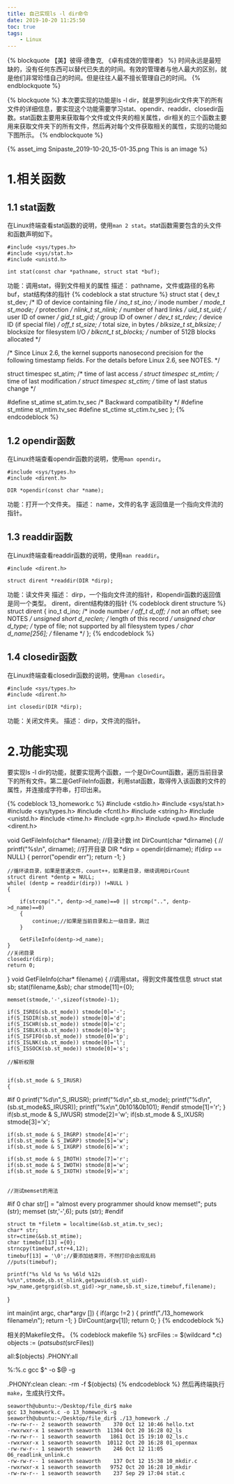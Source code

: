 ```yaml
---
title: 自己实现ls -l dir命令
date: 2019-10-20 11:25:50
toc: true
tags:
	- Linux
---
```

{% blockquote 【美】彼得·德鲁克, 《卓有成效的管理者》 %}
时间永远是最短缺的，没有任何东西可以替代已失去的时间。有效的管理者与他人最大的区别，就是他们非常珍惜自己的时间。但是往往人最不擅长管理自己的时间。
{% endblockquote %}
<!-- more -->

{% blockquote %}
本次要实现的功能是ls -l dir，就是罗列出dir文件夹下的所有文件的详细信息，要实现这个功能需要学习stat、opendir、readdir、closedir函数。stat函数主要用来获取每个文件或文件夹的相关属性，dir相关的三个函数主要用来获取文件夹下的所有文件，然后再对每个文件获取相关的属性，实现的功能如下图所示。
{% endblockquote %}

{% asset_img Snipaste_2019-10-20_15-01-35.png This is an image %}

# 1.相关函数
## 1.1 stat函数
在Linux终端查看stat函数的说明，使用`man 2 stat`。stat函数需要包含的头文件和函数声明如下。
```
#include <sys/types.h>
#include <sys/stat.h>
#include <unistd.h>

int stat(const char *pathname, struct stat *buf);
```
功能：调用stat，得到文件相关的属性
描述：
pathname，文件或路径的名称
buf，stat结构体的指针
{% codeblock a stat structure %}
struct stat {
   dev_t     st_dev;         /* ID of device containing file */
   ino_t     st_ino;         /* inode number */
   mode_t    st_mode;        /* protection */
   nlink_t   st_nlink;       /* number of hard links */
   uid_t     st_uid;         /* user ID of owner */
   gid_t     st_gid;         /* group ID of owner */
   dev_t     st_rdev;        /* device ID (if special file) */
   off_t     st_size;        /* total size, in bytes */
   blksize_t st_blksize;     /* blocksize for filesystem I/O */
   blkcnt_t  st_blocks;      /* number of 512B blocks allocated */

   /* Since Linux 2.6, the kernel supports nanosecond
	  precision for the following timestamp fields.
	  For the details before Linux 2.6, see NOTES. */

   struct timespec st_atim;  /* time of last access */
   struct timespec st_mtim;  /* time of last modification */
   struct timespec st_ctim;  /* time of last status change */

#define st_atime st_atim.tv_sec      /* Backward compatibility */
#define st_mtime st_mtim.tv_sec
#define st_ctime st_ctim.tv_sec
};
{% endcodeblock %}

## 1.2 opendir函数
在Linux终端查看opendir函数的说明，使用`man opendir`。
```
#include <sys/types.h>
#include <dirent.h>

DIR *opendir(const char *name);
```
功能：打开一个文件夹。
描述：
name，文件的名字
返回值是一个指向文件流的指针。

## 1.3 readdir函数
在Linux终端查看readdir函数的说明，使用`man readdir`。
```
#include <dirent.h>

struct dirent *readdir(DIR *dirp);
```
功能：读文件夹
描述：
dirp，一个指向文件流的指针，和opendir函数的返回值是同一个类型。
dirent，dirent结构体的指针
{% codeblock dirent structure %}
struct dirent {
   ino_t          d_ino;       /* inode number */
   off_t          d_off;       /* not an offset; see NOTES */
   unsigned short d_reclen;    /* length of this record */
   unsigned char  d_type;      /* type of file; not supported
								  by all filesystem types */
   char           d_name[256]; /* filename */
};
{% endcodeblock %}

## 1.4 closedir函数
在Linux终端查看closedir函数的说明，使用`man closedir`。
```
#include <sys/types.h>
#include <dirent.h>

int closedir(DIR *dirp);
```
功能：关闭文件夹。
描述：
dirp，文件流的指针。

# 2.功能实现
要实现ls -l dir的功能，就要实现两个函数，一个是DirCount函数，遍历当前目录下的所有文件。第二是GetFileInfo函数，利用stat函数，取得传入该函数的文件的属性，并连接成字符串，打印出来。

{% codeblock 13_homework.c %}
#include <stdio.h>
#include <sys/stat.h>
#include <sys/types.h>
#include <fcntl.h>
#include <string.h>
#include <unistd.h>
#include <time.h>
#include <grp.h>
#include <pwd.h>
#include <dirent.h>

void GetFileInfo(char* filename);
//目录计数
int DirCount(char *dirname)
{
	//	printf("%s\n", dirname);
	//打开目录
	DIR *dirp = opendir(dirname);
	if(dirp == NULL)
	{
		perror("opendir err");
		return -1;
	}

	//循环读目录，如果是普通文件，count++，如果是目录，继续调用DirCount
	struct dirent *dentp = NULL;
	while( (dentp = readdir(dirp)) !=NULL ) 
	{

		if(strcmp(".", dentp->d_name)==0 || strcmp("..", dentp->d_name)==0)
		{
			continue;//如果是当前目录和上一级目录，跳过
		}

		GetFileInfo(dentp->d_name);
	}
	//关闭目录
	closedir(dirp);
	return 0;
}
void GetFileInfo(char* filename)
{
	//调用stat，得到文件属性信息
	struct stat sb;
	stat(filename,&sb);
	char stmode[11]={0};

	memset(stmode,'-',sizeof(stmode)-1);

	if(S_ISREG(sb.st_mode)) stmode[0]='-';
	if(S_ISDIR(sb.st_mode)) stmode[0]='d';
	if(S_ISCHR(sb.st_mode)) stmode[0]='c';
	if(S_ISBLK(sb.st_mode)) stmode[0]='b';
	if(S_ISFIFO(sb.st_mode)) stmode[0]='p';
	if(S_ISLNK(sb.st_mode)) stmode[0]='l';
	if(S_ISSOCK(sb.st_mode)) stmode[0]='s';

	//解析权限


	if(sb.st_mode & S_IRUSR)
	{
#if 0
		printf("%d\n",S_IRUSR);
		printf("%d\n",sb.st_mode);
		printf("%d\n",(sb.st_mode&S_IRUSR));
		printf("%x\n",0b101&0b101);
#endif
		stmode[1]='r';
	}
	if(sb.st_mode & S_IWUSR) stmode[2]='w';
	if(sb.st_mode & S_IXUSR) stmode[3]='x';

	if(sb.st_mode & S_IRGRP) stmode[4]='r';
	if(sb.st_mode & S_IWGRP) stmode[5]='w';
	if(sb.st_mode & S_IXGRP) stmode[6]='x';

	if(sb.st_mode & S_IROTH) stmode[7]='r';
	if(sb.st_mode & S_IWOTH) stmode[8]='w';
	if(sb.st_mode & S_IXOTH) stmode[9]='x';


	//测试memset的用法
#if 0
	char str[] = "almost every programmer should know memset!";
	puts (str);
	memset (str,'-',6);
	puts (str);	
#endif

	struct tm *filetm = localtime(&sb.st_atim.tv_sec);
	char* str;
	str=ctime(&sb.st_mtime);
	char timebuf[13] ={0};
	strncpy(timebuf,str+4,12);
	timebuf[13] = '\0';//要添加结束符，不然打印会出现乱码
	//puts(timebuf);

	printf("%s %ld %s %s %6ld %12s %s\n",stmode,sb.st_nlink,getpwuid(sb.st_uid)->pw_name,getgrgid(sb.st_gid)->gr_name,sb.st_size,timebuf,filename);
}

int main(int argc, char*argv [])
{
	if(argc !=2 )
	{
		printf("./13_homework filename\n");
		return -1;
	}
	DirCount(argv[1]);
	return 0;
}
{% endcodeblock %}

相关的Makefile文件。
{% codeblock makefile %}
srcFiles := $(wildcard *.c)
objects := $(patsubst %.c,%,$(srcFiles))

all:$(objects)
.PHONY:all

%:%.c
	gcc $^ -o $@ -g

.PHONY:clean
clean:
	-rm -f $(objects)
{% endcodeblock %}
然后再终端执行`make`，生成执行文件。
```
seaworth@ubuntu:~/Desktop/file_dir$ make
gcc 13_homework.c -o 13_homework -g
seaworth@ubuntu:~/Desktop/file_dir$ ./13_homework ./
-rw-rw-r-- 2 seaworth seaworth    370 Oct 12 10:46 hello.txt
-rwxrwxr-x 1 seaworth seaworth  11304 Oct 20 16:28 02_ls
-rw-rw-r-- 1 seaworth seaworth   1861 Oct 15 19:10 02_ls.c
-rwxrwxr-x 1 seaworth seaworth  10112 Oct 20 16:28 01_openmax
-rw-rw-r-- 1 seaworth seaworth    246 Oct 12 11:05 06_readlink_unlink.c
-rw-rw-r-- 1 seaworth seaworth    137 Oct 12 15:38 10_mkdir.c
-rwxrwxr-x 1 seaworth seaworth   9752 Oct 20 16:28 10_mkdir
-rw-rw-r-- 1 seaworth seaworth    237 Sep 29 17:04 stat.c
```

